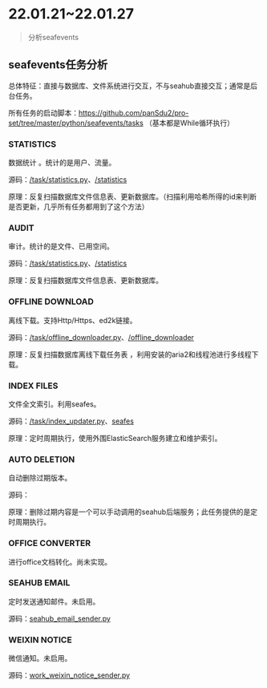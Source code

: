 # 22.01.21~22.01.27

> 分析seafevents

## seafevents任务分析

总体特征：直接与数据库、文件系统进行交互，不与seahub直接交互；通常是后台任务。

所有任务的启动脚本：https://github.com/panSdu2/pro-set/tree/master/python/seafevents/tasks （基本都是While循环执行）

### STATISTICS

数据统计 。统计的是用户、流量。

源码：[/task/statistics.py](https://github.com/panSdu2/pro-set/blob/master/python/seafevents/tasks/statistics.py)、[/statistics](https://github.com/panSdu2/pro-set/tree/master/python/seafevents/statistics)

原理：反复扫描数据库文件信息表、更新数据库。（扫描利用哈希所得的id来判断是否更新，几乎所有任务都用到了这个方法）

### AUDIT

审计。统计的是文件、已用空间。

源码：[/task/statistics.py](https://github.com/panSdu2/pro-set/blob/master/python/seafevents/tasks/statistics.py)、[/statistics](https://github.com/panSdu2/pro-set/tree/master/python/seafevents/statistics)

原理：反复扫描数据库文件信息表、更新数据库。

### OFFLINE DOWNLOAD

离线下载。支持Http/Https、ed2k链接。

源码：[/task/offline_downloader.py](https://github.com/panSdu2/pro-set/blob/master/python/seafevents/tasks/offline_downloader.py)、[/offline_downloader](https://github.com/panSdu2/pro-set/tree/master/python/seafevents/offline_downloader)

原理：反复扫描数据库离线下载任务表 ，利用安装的aria2和线程池进行多线程下载。

### INDEX FILES

文件全文索引。利用seafes。

源码：[/task/index_updater.py](https://github.com/panSdu2/pro-set/blob/master/python/seafevents/tasks/index_updater.py)、[seafes](https://github.com/panSdu2/pro-set/tree/master/python/seafes)

原理：定时周期执行，使用外围ElasticSearch服务建立和维护索引。

### AUTO DELETION

自动删除过期版本。

源码：[](https://github.com/panSdu2/pro-set/blob/master/python/seafevents/tasks/repo_old_file_auto_del_scanner.py)

原理：删除过期内容是一个可以手动调用的seahub后端服务；此任务提供的是定时周期执行。

### OFFICE CONVERTER

进行office文档转化。尚未实现。

### SEAHUB EMAIL

定时发送通知邮件。未启用。

源码：[seahub_email_sender.py](https://github.com/panSdu2/pro-set/blob/master/python/seafevents/tasks/seahub_email_sender.py)

### WEIXIN NOTICE

微信通知。未启用。

源码：[work_weixin_notice_sender.py](https://github.com/panSdu2/pro-set/blob/master/python/seafevents/tasks/work_weixin_notice_sender.py)